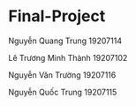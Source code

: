 # Final-Project

Nguyễn Quang Trung    19207114

Lê Trương Minh Thành  19207102

Nguyễn Văn Trường     19207116

Nguyễn Quốc Trung     19207115
